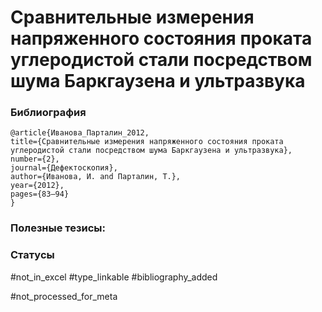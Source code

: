# Сравнительные измерения напряженного состояния проката углеродистой стали посредством шума Баркгаузена и ультразвука

### Библиография
```
@article{Иванова_Парталин_2012,
title={Сравнительные измерения напряженного состояния проката углеродистой стали посредством шума Баркгаузена и ультразвука},
number={2},
journal={Дефектоскопия},
author={Иванова, И. and Парталин, Т.},
year={2012},
pages={83–94}
}
```

### Полезные тезисы:

### Статусы
#not_in_excel 
#type_linkable 
#bibliography_added

#not_processed_for_meta
